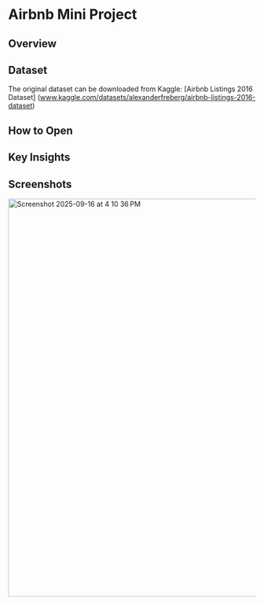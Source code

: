 # Airbnb Mini Project


## Overview


## Dataset
The original dataset can be downloaded from Kaggle: [Airbnb Listings 2016 Dataset] (www.kaggle.com/datasets/alexanderfreberg/airbnb-listings-2016-dataset)

## How to Open


## Key Insights


## Screenshots

<img width="1439" height="809" alt="Screenshot 2025-09-16 at 4 10 36 PM" src="https://github.com/user-attachments/assets/fd23b00a-0828-43f2-9a3f-cc9efc53cb63" />
